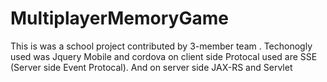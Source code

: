 # MultiplayerMemoryGame
This is was a school project contributed by 3-member team . Techonogly used was Jquery Mobile and cordova on client side Protocal used are SSE (Server side Event Protocal). And on server side JAX-RS and Servlet

